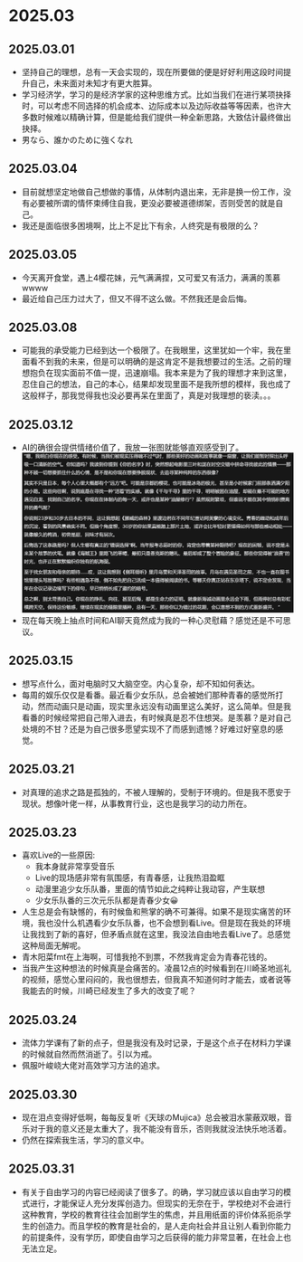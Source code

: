 # 2025.03

## 2025.03.01
- 坚持自己的理想，总有一天会实现的，现在所要做的便是好好利用这段时间提升自己，未来面对未知才有更大胜算。
- 学习经济学，学习的是经济学家的这种思维方式。比如当我们在进行某项抉择时，可以考虑不同选择的机会成本、边际成本以及边际收益等等因素，也许大多数时候难以精确计算，但是能给我们提供一种全新思路，大致估计最终做出抉择。
- 男なら、誰かのために強くなれ

## 2025.03.04
- 目前就想坚定地做自己想做的事情，从体制内退出来，无非是换一份工作，没有必要被所谓的情怀束缚住自我，更没必要被道德绑架，否则受苦的就是自己。
- 我还是面临很多困境啊，比上不足比下有余，人终究是有极限的么？

## 2025.03.05
- 今天离开食堂，遇上4樱花妹，元气满满捏，又可爱又有活力，满满的羡慕wwww
- 最近给自己压力过大了，但又不得不这么做。不然我还是会后悔。

## 2025.03.08
- 可能我的承受能力已经到达一个极限了。在我眼里，这里犹如一个牢，我在里面看不到我的未来，但是可以明确的是这肯定不是我想要过的生活。之前的理想抱负在现实面前不值一提，迅速崩塌。我本来是为了我的理想才来到这里，忍住自己的想法，自己的本心，结果却发现里面不是我所想的模样，我也成了这般样子，那我觉得我也没必要再呆在里面了，真是对我理想的亵渎。。。

## 2025.03.12
- AI的确很会提供情绪价值了，我放一张图就能够直观感受到了。
![](../../assets/thinking/suib/250312.png)
- 现在每天晚上抽点时间和AI聊天竟然成为我的一种心灵慰藉？感觉还是不可思议。

## 2025.03.15
- 想写点什么，面对电脑时又大脑空空。内心复杂，却不知如何表达。
- 每周的娱乐仅仅是看番。最近看少女乐队，总会被她们那种青春的感觉所打动，然而动画只是动画，现实里永远没有动画里这么美好，这么简单。但是我看番的时候经常把自己带入进去，有时候真是忍不住想哭。是羡慕？是对自己处境的不甘？还是为自己很多愿望实现不了而感到遗憾？好难过好窒息的感觉。

## 2025.03.21
- 对真理的追求之路是孤独的，不被人理解的，受制于环境的。但是我不愿安于现状。想像叶佬一样，从事教育行业，这也是我学习的动力所在。

## 2025.03.23
- 喜欢Live的一些原因:
    - 我本身就非常享受音乐
    - Live的现场感非常有氛围感，有青春感，让我热泪盈眶
    - 动漫里追少女乐队番，里面的情节如此之纯粹让我动容，产生联想
    - 少女乐队番的三次元乐队都是青春少女😀
- 人生总是会有缺憾的，有时候鱼和熊掌的确不可兼得。如果不是现实痛苦的环境，我也没什么机遇看少女乐队番，也不会想到看Live。但是现在我处的环境让我找到了新的喜好，但矛盾点就在这里，我没法自由地去看Live了。总感觉这种局面无解呢。
- 青木阳菜fmt在上海啊，可惜我抢不到票，不然我肯定会为青春花钱的。
- 当我产生这种想法的时候真是会痛苦的。凌晨12点的时候看到在川崎圣地巡礼的视频，感觉心里闷闷的，我也很想去，但我真不知道何时才能去，或者说等我能去的时候，川崎已经发生了多大的改变了呢？

## 2025.03.24
- 流体力学课有了新的点子，但是我没有及时记录，于是这个点子在材料力学课的时候就自然而然消逝了。引以为戒。
- 佩服叶峻峣大佬对高效学习方法的追求。

## 2025.03.30
- 现在泪点变得好低啊，每每反复听《天球のMujica》总会被泪水蒙蔽双眼，音乐对于我的意义还是太重大了，我不能没有音乐，否则我就没法快乐地活着。
- 仍然在探索我生活，学习的意义中。

## 2025.03.31
- 有关于自由学习的内容已经阅读了很多了。的确，学习就应该以自由学习的模式进行，才能保证人充分发挥创造力。但现实的无奈在于，学校绝对不会进行这种教育，学校的教育往往会加剧学生的焦虑，并且用纸面的评价体系扼杀学生的创造力。而且学校的教育是社会的，是人走向社会并且让别人看到你能力的前提条件，没有学历，即使自由学习之后获得的能力非常显著，在社会上也无法立足。